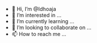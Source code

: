 - 👋 Hi, I’m @Idhoaja
- 👀 I’m interested in ...
- 🌱 I’m currently learning ...
- 💞️ I’m looking to collaborate on ...
- 📫 How to reach me ...

<!---
Idhoaja/Idhoaja is a ✨ special ✨ repository because its `README.md` (this file) appears on your GitHub profile.
You can click the Preview link to take a look at your changes.
--->
